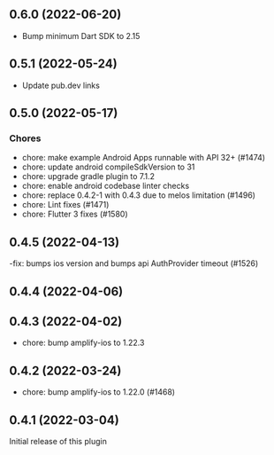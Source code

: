 ## 0.6.0 (2022-06-20)

- Bump minimum Dart SDK to 2.15

## 0.5.1 (2022-05-24)

- Update pub.dev links

## 0.5.0 (2022-05-17)

### Chores

- chore: make example Android Apps runnable with API 32+ (#1474)
- chore: update android compileSdkVersion to 31
- chore: upgrade gradle plugin to 7.1.2
- chore: enable android codebase linter checks
- chore: replace 0.4.2-1 with 0.4.3 due to melos limitation (#1496)
- chore: Lint fixes (#1471)
- chore: Flutter 3 fixes (#1580)

## 0.4.5 (2022-04-13)

-fix: bumps ios version and bumps api AuthProvider timeout (#1526)

## 0.4.4 (2022-04-06)

## 0.4.3 (2022-04-02)

- chore: bump amplify-ios to 1.22.3

## 0.4.2 (2022-03-24)

- chore: bump amplify-ios to 1.22.0 (#1468)

## 0.4.1 (2022-03-04)

Initial release of this plugin
